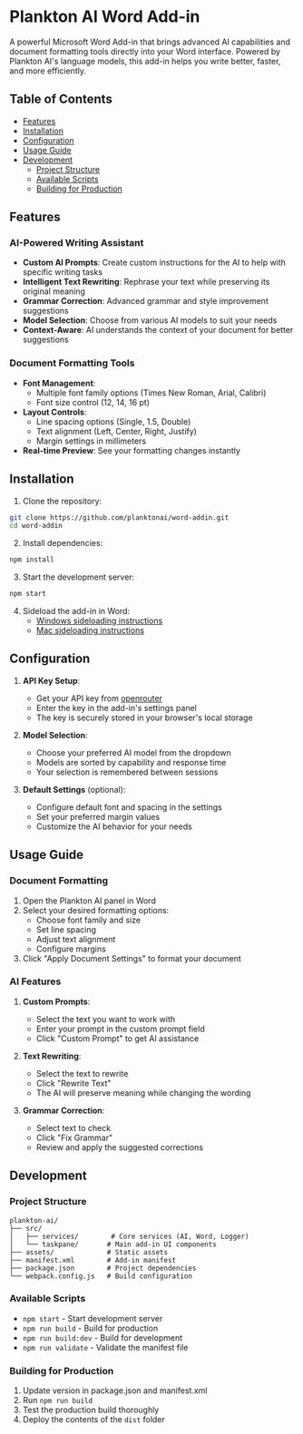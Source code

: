 # Plankton AI Word Add-in

A powerful Microsoft Word Add-in that brings advanced AI capabilities and document formatting tools directly into your Word interface. Powered by Plankton AI's language models, this add-in helps you write better, faster, and more efficiently.

## Table of Contents
- [Features](#features)
- [Installation](#installation)
- [Configuration](#configuration)
- [Usage Guide](#usage-guide)
- [Development](#development)
  - [Project Structure](#project-structure)
  - [Available Scripts](#available-scripts)
  - [Building for Production](#building-for-production)

## Features

### AI-Powered Writing Assistant
- **Custom AI Prompts**: Create custom instructions for the AI to help with specific writing tasks
- **Intelligent Text Rewriting**: Rephrase your text while preserving its original meaning
- **Grammar Correction**: Advanced grammar and style improvement suggestions
- **Model Selection**: Choose from various AI models to suit your needs
- **Context-Aware**: AI understands the context of your document for better suggestions

### Document Formatting Tools
- **Font Management**:
  - Multiple font family options (Times New Roman, Arial, Calibri)
  - Font size control (12, 14, 16 pt)
- **Layout Controls**:
  - Line spacing options (Single, 1.5, Double)
  - Text alignment (Left, Center, Right, Justify)
  - Margin settings in millimeters
- **Real-time Preview**: See your formatting changes instantly

## Installation

1. Clone the repository:
```bash
git clone https://github.com/planktonai/word-addin.git
cd word-addin
```

2. Install dependencies:
```bash
npm install
```

3. Start the development server:
```bash
npm start
```

4. Sideload the add-in in Word:
   - [Windows sideloading instructions](https://learn.microsoft.com/en-us/office/dev/add-ins/testing/create-a-network-shared-folder-catalog-for-task-pane-and-content-add-ins)
   - [Mac sideloading instructions](https://learn.microsoft.com/en-us/office/dev/add-ins/testing/sideload-an-office-add-in-on-mac)

## Configuration

1. **API Key Setup**:
   - Get your API key from [openrouter](https://openrouter.ai/)
   - Enter the key in the add-in's settings panel
   - The key is securely stored in your browser's local storage

2. **Model Selection**:
   - Choose your preferred AI model from the dropdown
   - Models are sorted by capability and response time
   - Your selection is remembered between sessions

3. **Default Settings** (optional):
   - Configure default font and spacing in the settings
   - Set your preferred margin values
   - Customize the AI behavior for your needs

## Usage Guide

### Document Formatting
1. Open the Plankton AI panel in Word
2. Select your desired formatting options:
   - Choose font family and size
   - Set line spacing
   - Adjust text alignment
   - Configure margins
3. Click "Apply Document Settings" to format your document

### AI Features
1. **Custom Prompts**:
   - Select the text you want to work with
   - Enter your prompt in the custom prompt field
   - Click "Custom Prompt" to get AI assistance

2. **Text Rewriting**:
   - Select the text to rewrite
   - Click "Rewrite Text"
   - The AI will preserve meaning while changing the wording

3. **Grammar Correction**:
   - Select text to check
   - Click "Fix Grammar"
   - Review and apply the suggested corrections

## Development

### Project Structure
```
plankton-ai/
├── src/
│   ├── services/        # Core services (AI, Word, Logger)
│   └── taskpane/       # Main add-in UI components
├── assets/             # Static assets
├── manifest.xml        # Add-in manifest
├── package.json        # Project dependencies
└── webpack.config.js   # Build configuration
```

### Available Scripts
- `npm start` - Start development server
- `npm run build` - Build for production
- `npm run build:dev` - Build for development
- `npm run validate` - Validate the manifest file

### Building for Production
1. Update version in package.json and manifest.xml
2. Run `npm run build`
3. Test the production build thoroughly
4. Deploy the contents of the `dist` folder
